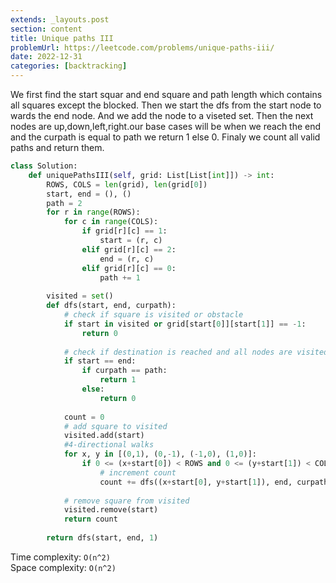 ```yaml
---
extends: _layouts.post
section: content
title: Unique paths III
problemUrl: https://leetcode.com/problems/unique-paths-iii/
date: 2022-12-31
categories: [backtracking]
---
```


We first find the start squar and end square and path length which contains all squares except the blocked. Then we start the dfs from the start node to wards the end node. And we add the node to a viseted set. Then the next nodes are up,down,left,right.our base cases will be when we reach the end and the curpath is equal to path we return 1 else 0. Finaly we count all valid paths and return them.

```python
class Solution:
    def uniquePathsIII(self, grid: List[List[int]]) -> int:
        ROWS, COLS = len(grid), len(grid[0])
        start, end = (), ()
        path = 2
        for r in range(ROWS):
            for c in range(COLS):
                if grid[r][c] == 1:
                    start = (r, c)
                elif grid[r][c] == 2:
                    end = (r, c)
                elif grid[r][c] == 0:
                    path += 1
        
        visited = set()
        def dfs(start, end, curpath):
            # check if square is visited or obstacle
            if start in visited or grid[start[0]][start[1]] == -1:
                return 0
            
            # check if destination is reached and all nodes are visited 
            if start == end:
                if curpath == path:
                    return 1
                else:
                    return 0
            
            count = 0
            # add square to visited
            visited.add(start)
            #4-directional walks
            for x, y in [(0,1), (0,-1), (-1,0), (1,0)]:
                if 0 <= (x+start[0]) < ROWS and 0 <= (y+start[1]) < COLS:
                    # increment count
                    count += dfs((x+start[0], y+start[1]), end, curpath+1)
            
            # remove square from visited
            visited.remove(start)
            return count
        
        return dfs(start, end, 1)
```

Time complexity: `O(n^2)` <br/>
Space complexity: `O(n^2)`